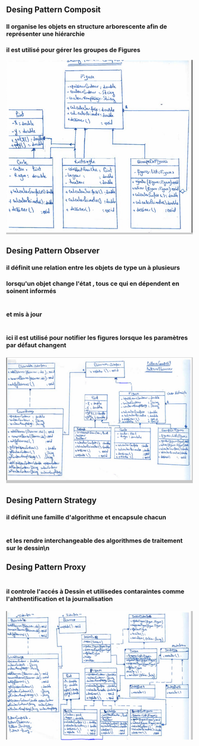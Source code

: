 <h2>Desing Pattern Composit</h2>
<h3>Il organise les objets en structure arborescente afin de représenter une hiérarchie<br></h3>
<h3>il est utilisé pour gérer les groupes de Figures</h3>
<img src="/captures/1.Capture.PNG">
<h2>Desing Pattern Observer</h2>
<h3>il définit une relation entre les objets de type un à plusieurs<br></h3>
<h3>lorsqu'un objet change l'état , tous ce qui en dépendent en soinent informés</h3>
<h3><br> et mis à jour <h3>
<h3><br> ici il est utilisé pour notifier les figures lorsque les paramètres par défaut changent <h3>
<img src="/captures/2.Capture.PNG">
<h2>Desing Pattern Strategy</h2>
<h3>il définit une famille d'algorithme  et encapsule chacun</h3>
<h3><br> et les rendre interchangeable des algorithmes de traitement sur le dessin\n</h3>
<h2>Desing Pattern Proxy</h2>
<h3><br> il controle l'accés à Dessin et utilisedes contaraintes comme l'ahthentification et la journalisation <h3>
<img src="/captures/3.Capture.PNG">

